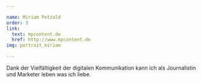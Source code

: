 ```yaml
---

name: Miriam Petzold
order: 3
link: 
  text: mpcontent.de
  href: http://www.mpcontent.de
img: portrait_miriam

---
```


Dank der Vielfältigkeit der digitalen Kommunikation kann ich als Journalistin und Marketer leben was ich liebe.